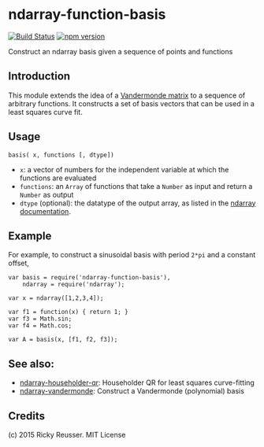 # ndarray-function-basis

[![Build Status](https://travis-ci.org/scijs/ndarray-function-basis.svg)](https://travis-ci.org/scijs/ndarray-function-basis) [![npm version](https://badge.fury.io/js/ndarray-function-basis.svg)](http://badge.fury.io/js/ndarray-function-basis)

Construct an ndarray basis given a sequence of points and functions

## Introduction

This module extends the idea of a [Vandermonde matrix](http://en.wikipedia.org/wiki/Vandermonde_matrix) to a sequence of arbitrary functions. It constructs a set of basis vectors that can be used in a least squares curve fit.

## Usage

`basis( x, functions [, dtype])`

- `x`: a vector of numbers for the independent variable at which the functions are evaluated
- `functions`: an `Array` of functions that take a `Number` as input and return a `Number` as output
- `dtype` (optional): the datatype of the output array, as listed in the [ndarray documentation](https://www.npmjs.com/package/ndarray).

## Example

For example, to construct a sinusoidal basis with period `2*pi` and a constant offset,

```
var basis = require('ndarray-function-basis'),
    ndarray = require('ndarray');

var x = ndarray([1,2,3,4]);

var f1 = function(x) { return 1; }
var f3 = Math.sin;
var f4 = Math.cos;

var A = basis(x, [f1, f2, f3]);
```

## See also:

- [ndarray-householder-qr](https://www.npmjs.com/package/ndarray-householder-qr): Householder QR for least squares curve-fitting
- [ndarray-vandermonde](https://www.npmjs.com/package/ndarray-vandermonde): Construct a Vandermonde (polynomial) basis

## Credits
(c) 2015 Ricky Reusser. MIT License
